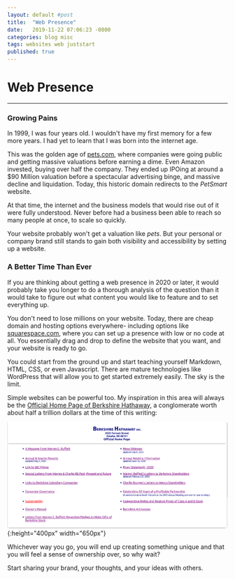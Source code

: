 ```yaml
---
layout: default #post
title:  "Web Presence"
date:   2019-11-22 07:06:23 -0800
categories: blog misc
tags: websites web juststart
published: true
---
```


# Web Presence

---

### Growing Pains

In 1999, I was four years old. I wouldn't have my first memory for a few more years. I had yet to learn that I was born into the internet age.  

This was the golden age of [pets.com](https://pets.com), where companies were going public and getting massive valuations before earning a dime. Even Amazon invested, buying over half the company. They ended up IPOing at around a $90 Million valuation before a spectacular advertising binge, and massive decline and liquidation. Today, this historic domain redirects to the _PetSmart_ website.

At that time, the internet and the business models that would rise out of it were fully understood. Never before had a business been able to reach so many people at once, to scale so quickly.  

Your website probably won't get a valuation like _pets_. But your personal or company brand still stands to gain both visibility and accessibility by setting up a website.

### A Better Time Than Ever

If you are thinking about getting a web presence in 2020 or later, it would probably take you longer to do a thorough analysis of the question than it would take to figure out what content you would like to feature and to set everything up.

You don't need to lose millions on your website. Today, there are cheap domain and hosting options everywhere- including options like [squarespace.com](http://squarespace.com), where you can set up a presence with low or no code at all. You essentially drag and drop to define the website that you want, and your website is ready to go.

You could start from the ground up and start teaching yourself Markdown, HTML, CSS, or even Javascript. There are mature technologies like WordPress that will allow you to get started extremely easily. The sky is the limit.

Simple websites can be powerful too. My inspiration in this area will always be the [Official Home Page of Berkshire Hathaway,](http://berkshirehathaway.com) a conglomerate worth about half a trillion dollars at the time of this writing:

  ![Simple, Yet Effective](/assets/Berkshire_Homepage.png){:height="400px" width="650px"}
  <!-- ![adam_photo](/assets/adam.jpg){:height="350px" width="200px"} -->

Whichever way you go, you will end up creating something unique and that you will feel a sense of ownership over, so why wait?

Start sharing your brand, your thoughts, and your ideas with others.

<!-- You’ll find this post in your `_posts` directory. Go ahead and edit it and re-build the site to see your changes. You can rebuild the site in many different ways, but the most common way is to run `jekyll serve`, which launches a web server and auto-regenerates your site when a file is updated.

Jekyll requires blog post files to be named according to the following format:

`YEAR-MONTH-DAY-title.MARKUP`

Where `YEAR` is a four-digit number, `MONTH` and `DAY` are both two-digit numbers, and `MARKUP` is the file extension representing the format used in the file. After that, include the necessary front matter. Take a look at the source for this post to get an idea about how it works.

Jekyll also offers powerful support for code snippets:

{% highlight ruby %}
def print_hi(name)
  puts "Hi, #{name}"
end
print_hi('Tom')
#=> prints 'Hi, Tom' to STDOUT.
{% endhighlight %}

Check out the [Jekyll docs][jekyll-docs] for more info on how to get the most out of Jekyll. File all bugs/feature requests at [Jekyll’s GitHub repo][jekyll-gh]. If you have questions, you can ask them on [Jekyll Talk][jekyll-talk].

[jekyll-docs]: https://jekyllrb.com/docs/home
[jekyll-gh]:   https://github.com/jekyll/jekyll
[jekyll-talk]: https://talk.jekyllrb.com/ -->

